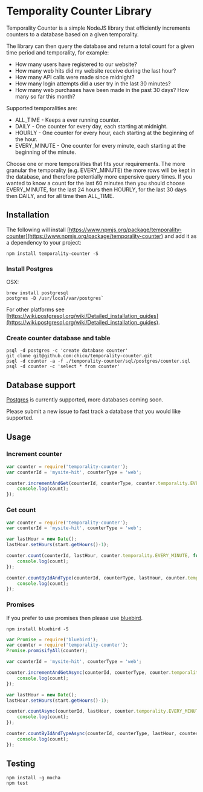 # Temporality Counter Library

Temporality Counter is a simple NodeJS library that efficiently increments counters to a database based on a given temporality.

The library can then query the database and return a total count for a given time period and temporality, for example:
 * How many users have registered to our website?
 * How many web hits did my website receive during the last hour?
 * How many API calls were made since midnight?
 * How many login attempts did a user try in the last 30 minutes?
 * How many web purchases have been made in the past 30 days? How many so far this month?

Supported temporalities are:
 * ALL_TIME - Keeps a ever running counter.
 * DAILY - One counter for every day, each starting at midnight.
 * HOURLY - One counter for every hour, each starting at the beginning of the hour.
 * EVERY_MINUTE - One counter for every minute, each starting at the beginning of the minute.

Choose one or more temporalities that fits your requirements. The more granular the temporality (e.g. EVERY_MINUTE) the more rows will be kept in the database, and therefore potentially more expensive query times. If you wanted to know a count for the last 60 minutes then you should choose EVERY_MINUTE, for the last 24 hours then HOURLY, for the last 30 days then DAILY, and for all time then ALL_TIME.

## Installation

The following will install [https://www.npmjs.org/package/temporality-counter](https://www.npmjs.org/package/temporality-counter) and add it as a dependency to your project:

```
npm install temporality-counter -S
```

### Install Postgres

OSX:
```
brew install postgresql
postgres -D /usr/local/var/postgres`
```

For other platforms see [https://wiki.postgresql.org/wiki/Detailed_installation_guides](https://wiki.postgresql.org/wiki/Detailed_installation_guides).

### Create counter database and table

```
psql -d postgres -c 'create database counter'
git clone git@github.com:chico/temporality-counter.git
psql -d counter -a -f ./temporality-counter/sql/postgres/counter.sql
psql -d counter -c 'select * from counter'
```

## Database support

[Postgres](http://www.postgresql.org) is currently supported, more databases coming soon.

Please submit a new issue to fast track a database that you would like supported.

## Usage

### Increment counter

```javascript
var counter = require('temporality-counter');
var counterId = 'mysite-hit', counterType = 'web';

counter.incrementAndGet(counterId, counterType, counter.temporality.EVERY_MINUTE, function(err, count) {
	console.log(count);
});
```

### Get count

```javascript
var counter = require('temporality-counter');
var counterId = 'mysite-hit', counterType = 'web';

var lastHour = new Date();
lastHour.setHours(start.getHours()-1);

counter.count(counterId, lastHour, counter.temporality.EVERY_MINUTE, function(err, count) {
	console.log(count);
});

counter.countByIdAndType(counterId, counterType, lastHour, counter.temporality.EVERY_MINUTE, function(err, count) {
	console.log(count);
});
```

### Promises

If you prefer to use promises then please use [bluebird](https://github.com/petkaantonov/bluebird).

```
npm install bluebird -S
```

```javascript
var Promise = require('bluebird');
var counter = require('temporality-counter');
Promise.promisifyAll(counter);

var counterId = 'mysite-hit', counterType = 'web';

counter.incrementAndGetAsync(counterId, counterType, counter.temporality.EVERY_MINUTE).then(function(count) {
	console.log(count);
});

var lastHour = new Date();
lastHour.setHours(start.getHours()-1);

counter.countAsync(counterId, lastHour, counter.temporality.EVERY_MINUTE).then(function(count) {
	console.log(count);
});

counter.countByIdAndTypeAsync(counterId, counterType, lastHour, counter.temporality.EVERY_MINUTE).then(function(count) {
	console.log(count);
});

```

## Testing

```
npm install -g mocha
npm test
```

